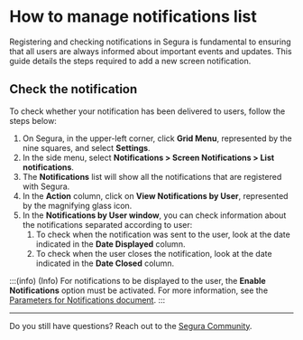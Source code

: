 # How to manage notifications list

Registering and checking notifications in Segura is fundamental to ensuring that all users are always informed about important events and updates. This guide details the steps required to add a new screen notification.

## Check the notification
To check whether your notification has been delivered to users, follow the steps below:

1. On Segura, in the upper-left corner, click **Grid Menu**, represented by the nine squares, and select **Settings**.
2. In the side menu, select **Notifications > Screen Notifications > List notifications**.
3. The **Notifications** list will show all the notifications that are registered with Segura.
4. In the **Action** column, click on **View Notifications by User**, represented by the magnifying glass icon.
5. In the **Notifications by User window**, you can check information about the notifications separated according to user:
    1. To check when the notification was sent to the user, look at the date indicated in the **Date Displayed** column.
    2. To check when the user closes the notification, look at the date indicated in the **Date Closed** column.

:::(info) (Info)
For notifications to be displayed to the user, the **Enable Notifications** option must be activated. For more information, see the [Parameters for Notifications document](#).
:::

***

Do you still have questions? Reach out to the [Segura Community](https://community.Segura.io/).